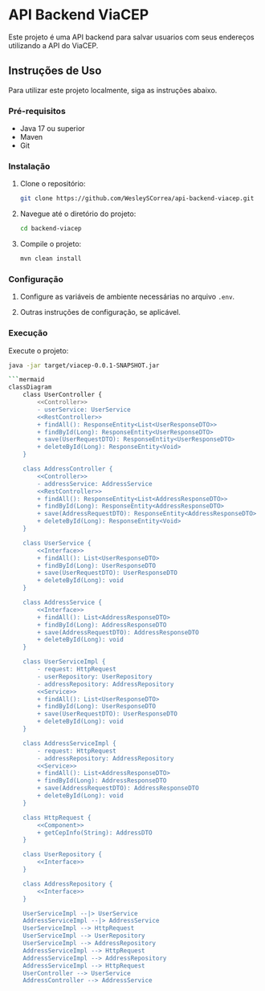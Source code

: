 # API Backend ViaCEP

Este projeto é uma API backend para salvar usuarios com seus endereços utilizando a API do ViaCEP.

## Instruções de Uso

Para utilizar este projeto localmente, siga as instruções abaixo.

### Pré-requisitos

- Java 17 ou superior
- Maven
- Git

### Instalação

1. Clone o repositório:

    ```bash
    git clone https://github.com/WesleySCorrea/api-backend-viacep.git
    ```

2. Navegue até o diretório do projeto:

    ```bash
    cd backend-viacep
    ```

3. Compile o projeto:

    ```bash
    mvn clean install
    ```

### Configuração

1. Configure as variáveis de ambiente necessárias no arquivo `.env`.

2. Outras instruções de configuração, se aplicável.

### Execução

Execute o projeto:

```bash
java -jar target/viacep-0.0.1-SNAPSHOT.jar

```mermaid
classDiagram
    class UserController {
        <<Controller>>
        - userService: UserService
        <<RestController>>
        + findAll(): ResponseEntity<List<UserResponseDTO>>
        + findById(Long): ResponseEntity<UserResponseDTO>
        + save(UserRequestDTO): ResponseEntity<UserResponseDTO>
        + deleteById(Long): ResponseEntity<Void>
    }

    class AddressController {
        <<Controller>>
        - addressService: AddressService
        <<RestController>>
        + findAll(): ResponseEntity<List<AddressResponseDTO>>
        + findById(Long): ResponseEntity<AddressResponseDTO>
        + save(AddressRequestDTO): ResponseEntity<AddressResponseDTO>
        + deleteById(Long): ResponseEntity<Void>
    }

    class UserService {
        <<Interface>>
        + findAll(): List<UserResponseDTO>
        + findById(Long): UserResponseDTO
        + save(UserRequestDTO): UserResponseDTO
        + deleteById(Long): void
    }

    class AddressService {
        <<Interface>>
        + findAll(): List<AddressResponseDTO>
        + findById(Long): AddressResponseDTO
        + save(AddressRequestDTO): AddressResponseDTO
        + deleteById(Long): void
    }

    class UserServiceImpl {
        - request: HttpRequest
        - userRepository: UserRepository
        - addressRepository: AddressRepository
        <<Service>>
        + findAll(): List<UserResponseDTO>
        + findById(Long): UserResponseDTO
        + save(UserRequestDTO): UserResponseDTO
        + deleteById(Long): void
    }

    class AddressServiceImpl {
        - request: HttpRequest
        - addressRepository: AddressRepository
        <<Service>>
        + findAll(): List<AddressResponseDTO>
        + findById(Long): AddressResponseDTO
        + save(AddressRequestDTO): AddressResponseDTO
        + deleteById(Long): void
    }

    class HttpRequest {
        <<Component>>
        + getCepInfo(String): AddressDTO
    }

    class UserRepository {
        <<Interface>>
    }

    class AddressRepository {
        <<Interface>>
    }

    UserServiceImpl --|> UserService
    AddressServiceImpl --|> AddressService
    UserServiceImpl --> HttpRequest
    UserServiceImpl --> UserRepository
    UserServiceImpl --> AddressRepository
    AddressServiceImpl --> HttpRequest
    AddressServiceImpl --> AddressRepository
    AddressServiceImpl --> HttpRequest 
    UserController --> UserService
    AddressController --> AddressService
```
